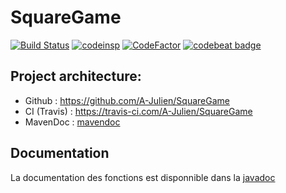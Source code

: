 #  SquareGame


[![Build Status](https://travis-ci.com/A-Julien/SquareGame.svg?branch=master)](https://travis-ci.com/A-Julien/SquareGame) 
[![codeinsp](https://www.code-inspector.com/project/7547/score/svg)](https://frontend.code-inspector.com/public/project/7547/SquareGame/dashboard)
[![CodeFactor](https://www.codefactor.io/repository/github/a-julien/squaregame/badge)](https://www.codefactor.io/repository/github/a-julien/squaregame)
[![codebeat badge](https://codebeat.co/badges/1592e191-1dd0-4799-970c-c41a34ff9db4)](https://codebeat.co/projects/github-com-a-julien-squaregame-production)
## Project architecture:

*	Github : https://github.com/A-Julien/SquareGame
*	CI (Travis) : https://travis-ci.com/A-Julien/SquareGame
*	MavenDoc : [mavendoc](https://a-julien.github.io/SquareGame)

## Documentation

La documentation des fonctions est disponnible dans la [javadoc](https://a-julien.github.io/SquareGame/apidocs/index.html)

